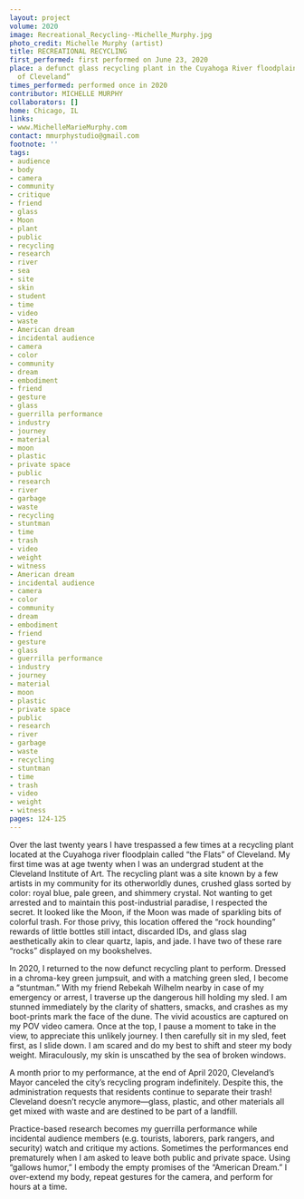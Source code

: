 ```yaml
---
layout: project
volume: 2020
image: Recreational_Recycling--Michelle_Murphy.jpg
photo_credit: Michelle Murphy (artist)
title: RECREATIONAL RECYCLING
first_performed: first performed on June 23, 2020
place: a defunct glass recycling plant in the Cuyahoga River floodplain “the Flats
  of Cleveland”
times_performed: performed once in 2020
contributor: MICHELLE MURPHY
collaborators: []
home: Chicago, IL
links:
- www.MichelleMarieMurphy.com
contact: mmurphystudio@gmail.com
footnote: ''
tags:
- audience
- body
- camera
- community
- critique
- friend
- glass
- Moon
- plant
- public
- recycling
- research
- river
- sea
- site
- skin
- student
- time
- video
- waste
- American dream
- incidental audience
- camera
- color
- community
- dream
- embodiment
- friend
- gesture
- glass
- guerrilla performance
- industry
- journey
- material
- moon
- plastic
- private space
- public
- research
- river
- garbage
- waste
- recycling
- stuntman
- time
- trash
- video
- weight
- witness
- American dream
- incidental audience
- camera
- color
- community
- dream
- embodiment
- friend
- gesture
- glass
- guerrilla performance
- industry
- journey
- material
- moon
- plastic
- private space
- public
- research
- river
- garbage
- waste
- recycling
- stuntman
- time
- trash
- video
- weight
- witness
pages: 124-125
---
```


Over the last twenty years I have trespassed a few times at a recycling plant located at the Cuyahoga river floodplain called “the Flats” of Cleveland. My first time was at age twenty when I was an undergrad student at the Cleveland Institute of Art. The recycling plant was a site known by a few artists in my community for its otherworldly dunes, crushed glass sorted by color: royal blue, pale green, and shimmery crystal. Not wanting to get arrested and to maintain this post-industrial paradise, I respected the secret. It looked like the Moon, if the Moon was made of sparkling bits of colorful trash. For those privy, this location offered the “rock hounding” rewards of little bottles still intact, discarded IDs, and glass slag aesthetically akin to clear quartz, lapis, and jade. I have two of these rare “rocks” displayed on my bookshelves.

In 2020, I returned to the now defunct recycling plant to perform. Dressed in a chroma-key green jumpsuit, and with a matching green sled, I become a “stuntman.” With my friend Rebekah Wilhelm nearby in case of my emergency or arrest, I traverse up the dangerous hill holding my sled. I am stunned immediately by the clarity of shatters, smacks, and crashes as my boot-prints mark the face of the dune. The vivid acoustics are captured on my POV video camera. Once at the top, I pause a moment to take in the view, to appreciate this unlikely journey. I then carefully sit in my sled, feet first, as I slide down. I am scared and do my best to shift and steer my body weight. Miraculously, my skin is unscathed by the sea of broken windows.

A month prior to my performance, at the end of April 2020, Cleveland’s Mayor canceled the city’s recycling program indefinitely. Despite this, the administration requests that residents continue to separate their trash! Cleveland doesn’t recycle anymore—glass, plastic, and other materials all get mixed with waste and are destined to be part of a landfill. 

Practice-based research becomes my guerrilla performance while incidental audience members (e.g. tourists, laborers, park rangers, and security) watch and critique my actions. Sometimes the performances end prematurely when I am asked to leave both public and private space. Using “gallows humor,” I embody the empty promises of the “American Dream.” I over-extend my body, repeat gestures for the camera, and perform for hours at a time.